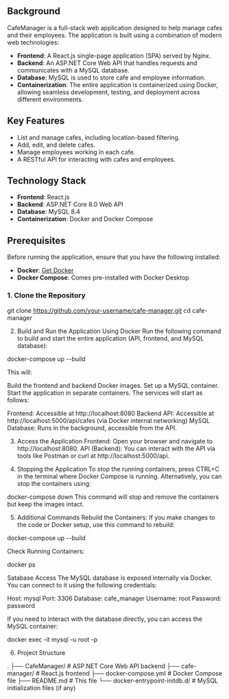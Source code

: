 
## Background

CafeManager is a full-stack web application designed to help manage cafes and their employees. The application is built using a combination of modern web technologies:

- **Frontend**: A React.js single-page application (SPA) served by Nginx.
- **Backend**: An ASP.NET Core Web API that handles requests and communicates with a MySQL database.
- **Database**: MySQL is used to store cafe and employee information.
- **Containerization**: The entire application is containerized using Docker, allowing seamless development, testing, and deployment across different environments.

## Key Features

- List and manage cafes, including location-based filtering.
- Add, edit, and delete cafes.
- Manage employees working in each cafe.
- A RESTful API for interacting with cafes and employees.

## Technology Stack

- **Frontend**: React.js
- **Backend**: ASP.NET Core 8.0 Web API
- **Database**: MySQL 8.4
- **Containerization**: Docker and Docker Compose

## Prerequisites

Before running the application, ensure that you have the following installed:

- **Docker**: [Get Docker](https://www.docker.com/get-started)
- **Docker Compose**: Comes pre-installed with Docker Desktop

### 1. Clone the Repository

git clone https://github.com/your-username/cafe-manager.git
cd cafe-manager

2. Build and Run the Application Using Docker
Run the following command to build and start the entire application (API, frontend, and MySQL database):

docker-compose up --build

This will:

Build the frontend and backend Docker images.
Set up a MySQL container.
Start the application in separate containers.
The services will start as follows:

Frontend: Accessible at http://localhost:8080
Backend API: Accessible at http://localhost:5000/api/cafes (via Docker internal networking)
MySQL Database: Runs in the background, accessible from the API.

3. Access the Application
Frontend: Open your browser and navigate to http://localhost:8080.
API (Backend): You can interact with the API via tools like Postman or curl at http://localhost:5000/api.

4. Stopping the Application
To stop the running containers, press CTRL+C in the terminal where Docker Compose is running. Alternatively, you can stop the containers using:

docker-compose down
This command will stop and remove the containers but keep the images intact.

5. Additional Commands
Rebuild the Containers: If you make changes to the code or Docker setup, use this command to rebuild:

docker-compose up --build

Check Running Containers:

docker ps


Satabase Access
The MySQL database is exposed internally via Docker. You can connect to it using the following credentials:

Host: mysql
Port: 3306
Database: cafe_manager
Username: root
Password: password

If you need to interact with the database directly, you can access the MySQL container:

docker exec -it <mysql-container-id> mysql -u root -p

6. Project Structure

.
├── CafeManager/               # ASP.NET Core Web API backend
├── cafe-manager/              # React.js frontend
├── docker-compose.yml         # Docker Compose file
├── README.md                  # This file
└── docker-entrypoint-initdb.d/ # MySQL initialization files (if any)
